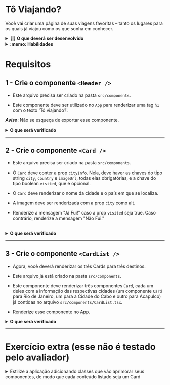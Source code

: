 # Tô Viajando?

Você vai criar uma página de suas viagens favoritas – tanto os lugares para os quais já viajou como os que sonha em conhecer.


<details>
  <summary><strong>👨‍💻 O que deverá ser desenvolvido</strong></summary><br />

Neste exercício, você vai desenvolver três componentes: `Header`, `Card` e `CardList`, que serão utilizados para renderizar as informações sobre as cidades.

Os componentes deverão ser criados dentro da pasta nomeada `components`.

</details>

<details>
  <summary><strong>:memo: Habilidades</strong></summary><br />

Neste exercício, vai ser verificada sua capacidade de:

- Criar componentes React reutilizáveis.

- Renderizar as informações recebidas via props, com a tipagem correta.

</details>

# Requisitos

## 1 - Crie o componente `<Header />`

- Este arquivo precisa ser criado na pasta `src/components`.

- Este componente deve ser utilizado no `App` para renderizar uma tag `h1` com o texto 'Tô viajando?'.

**_Aviso_**: Não se esqueça de exportar esse componente.

<details>
  <summary><strong>O que será verificado</strong></summary><br />

- O componente tem uma tag `h1` com o texto 'Tô viajando?'.

- O componente `<Header />` está sendo renderizado no App corretamente.

</details>

---

## 2 - Crie o componente `<Card />`

- Este arquivo precisa ser criado na pasta `src/components`.

- O `Card` deve conter a prop `cityInfo`. Nela, deve haver as chaves do tipo string `city`, `country` e `imageUrl`, todas elas obrigatórias, e a chave do tipo boolean `visited`, que é opcional.

- O `Card` deve renderizar o nome da cidade e o país em que se localiza.
  
- A imagem deve ser renderizada com a prop `city` como alt.
  
- Renderize a mensagem "Já Fui!" caso a prop `visited` seja true. Caso contrário, renderize a mensagem "Não Fui."

<br />

<details>
  <summary><strong>O que será verificado</strong></summary><br />

- O componente renderiza as informações de uma cidade já visitada corretamente.

- Ao não passar a chave "visited" na prop "cityInfo", o componente renderiza a mensagem "Não Fui." ao invés de "Já Fui!".

</details>

---

## 3 - Crie o componente `<CardList />`

- Agora, você deverá renderizar os três Cards para três destinos.
- Este arquivo já está criado na pasta `src/components`.
- Este componente deve renderizar três componentes `Card`, cada um deles com a informação das respectivas cidades (um componente `Card` para Rio de Janeiro, um para a Cidade do Cabo e outro para Acapulco) já contidas no arquivo `src/components/CardList.tsx`.

- Renderize esse componente no App.

<details>
  <summary><strong>O que será verificado</strong></summary><br />

- Os cards de 'Rio de Janeiro', 'Cidade do Cabo' e 'Acapulco' são renderizados corretamente no componente `CardList`.

- O componente `CardList` está sendo renderizado no `App` corretamente.

</details>

---

# Exercício extra (esse não é testado pelo avaliador)

<details>
  <summary> Estilize a aplicação adicionando classes que vão aprimorar seus componentes, de modo que cada conteúdo listado seja um Card</summary><br />.

- Para adicionar uma classe de estilização a um elemento HTML, utilize o atributo className:

```js
<div className="card">...</div>
```

</details>
